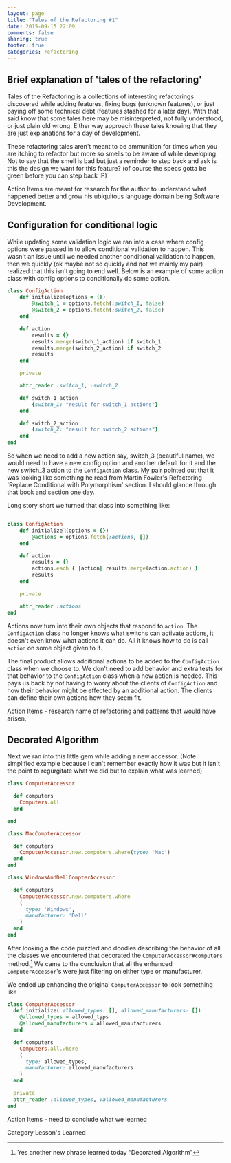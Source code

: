 ```yaml
---
layout: page
title: "Tales of the Refactoring #1"
date: 2015-09-15 22:09
comments: false
sharing: true
footer: true
categories: refactoring
---
```

## Brief explanation of 'tales of the refactoring'

Tales of the Refactoring is a collections of interesting refactorings discovered while adding features, fixing bugs (unknown features), or just paying off some technical debt (features stashed for a later day). With that said know that some tales here may be misinterpreted, not fully understood, or just plain old wrong. Either way approach these tales knowing that they are just explanations for a day of development.

These refactoring tales aren't meant to be ammunition for times when you are itching to refactor but more so  smells to be aware of while developing. Not to say that the smell is bad but just a reminder to step back and ask is this the design we want for this feature? (of course the specs gotta be green before you can step back :P)

Action Items are meant for research for the author to understand what happened better and grow his ubiquitous language domain being Software Development.


## Configuration for conditional logic

While updating some validation logic we ran into a case where config options were passed in to allow conditional validation to happen. This wasn't an issue  until we needed another conditional validation to happen, then we quickly (ok maybe not so quickly and not we mainly my pair) realized that this isn't going to end well. Below is an example of some action class with config options to conditionally do some action.

~~~ruby
class ConfigAction
    def initialize(options = {})
        @switch_1 = options.fetch(:switch_1, false)
        @switch_2 = options.fetch(:switch_2, false)
    end

    def action
        results = {}
        results.merge(switch_1_action) if switch_1
        results.merge(switch_2_action) if switch_2
        results
    end

    private

    attr_reader :switch_1, :switch_2

    def switch_1_action
        {switch_1: "result for switch_1 actions"}
    end

    def switch_2_action
        {switch_2: "result for switch_2 actions"}
    end
end
~~~

So when we need to add a new action say, switch_3 (beautiful name), we would need to have a new config option and another default for it and the new switch_3 action to the `ConfigAction` class.
My pair pointed out that it was looking like something he read from Martin Fowler's Refactoring 'Replace Conditional with Polymorphism' section. I should glance through that book and section one day.

Long story short we turned that class into something like:

~~~ruby

class ConfigAction
    def initialize(options = {})
        @actions = options.fetch(:actions, [])
    end

    def action
        results = {}
        actions.each { |action| results.merge(action.action) }
        results
    end

    private

    attr_reader :actions
end
~~~

Actions now turn into their own objects that respond to `action`. The `ConfigAction` class no longer knows what switchs can activate actions, it doesn't even know what actions it can do. All it knows how to do is call `action` on some object given to it.

The final product allows additional actions to be added to the `ConfigAction` class when we choose to. We don't need to add behavior and extra tests for that behavior to the `ConfigAction` class when a new action is needed. This pays us back by not having to worry about the clients of `ConfigAction` and how their behavior might be effected by an additional action. The clients can define their own actions how they seem fit.

Action Items - research name of refactoring and patterns that would have arisen.

## Decorated Algorithm

Next we ran into this little gem while adding a new accessor.
(Note simplified example because I can't remember exactly how it was but it isn't the point to regurgitate what we did but to explain what was learned)

~~~ruby
class ComputerAccessor

  def computers
    Computers.all
  end

end

class MacCompterAccessor

  def computers
    ComputerAccessor.new.computers.where(type: 'Mac')
  end
end

class WindowsAndDellCompterAccessor

  def computers
    ComputerAccessor.new.computers.where
    (
      type: 'Windows',
      manufacturer: 'Dell'
    )
  end
end
~~~

After looking a the code puzzled and doodles describing the behavior of all the classes we encountered that decorated the `ComputerAccessor#computers` method.[^decorated] We came to the conclusion that all the enhanced `ComputerAccessor`'s were just filtering on either type or manufacturer.

We ended up enhancing the original `ComputerAccessor` to look something like

~~~ruby
class ComputerAccessor
  def initialize( allowed_types: [], allowed_manufacturers: [])
    @allowed_types = allowed_typs
    @allowed_manufacturers = allowed_manufacturers
  end

  def computers
    Computers.all.where
    (
      type: allowed_types,
      manufacturer: allowed_manufacturers
    )
  end

  private
  attr_reader :allowed_types, :allowed_manufacturers
end
~~~

Action Items - need to conclude what we learned

Category Lesson's Learned

[^decorated]: Yes another new phrase learned today <q>Decorated Algorithm</q>

